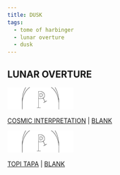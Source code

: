 ```yaml
---
title: DUSK
tags:
  - tome of harbinger
  - lunar overture
  - dusk
---
```

## LUNAR OVERTURE

[![blank](blank-t.png)](blank)

[COSMIC INTERPRETATION](cosmic-interpretation) | [BLANK](blank)

[![blank](blank-t.png)](blank)

[TOPI TAPA](topi-tapa) | [BLANK](blank)

